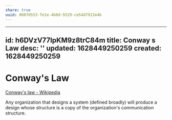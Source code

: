 ```yaml
---
share: true
uuid: 0607d553-fe1e-4b0d-9329-ce54d7913e4b
---
```

---
id: h6DVzV77IpKM9z8trC84m
title: Conway s Law
desc: ''
updated: 1628449250259
created: 1628449250259
---
# Conway's Law
[Conway's law - Wikipedia](https://en.wikipedia.org/wiki/Conway%27s_law)

Any organization that designs a system (defined broadly) will produce a design whose structure is a copy of the organization's communication structure.
